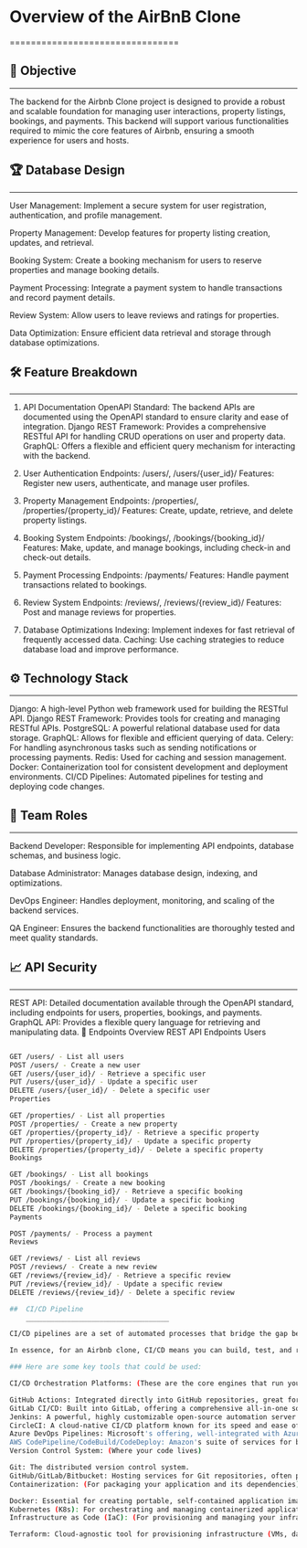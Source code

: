 # Overview of the AirBnB Clone
================================

## 🚀 Objective
____________________________________________
The backend for the Airbnb Clone project is designed to provide a robust and scalable foundation for managing user interactions, property listings, bookings, and payments. This backend will support various functionalities required to mimic the core features of Airbnb, ensuring a smooth experience for users and hosts.


## 🏆 Database Design
___________________________________

User Management: Implement a secure system for user registration, authentication, and profile management.

Property Management: Develop features for property listing creation, updates, and retrieval.

Booking System: Create a booking mechanism for users to reserve properties and manage booking details.

Payment Processing: Integrate a payment system to handle transactions and record payment details.

Review System: Allow users to leave reviews and ratings for properties.

Data Optimization: Ensure efficient data retrieval and storage through database optimizations.


## 🛠️ Feature Breakdown
_________________________________________

1. 	API Documentation
OpenAPI Standard: The backend APIs are documented using the OpenAPI standard to ensure clarity and ease of integration.
Django REST Framework: Provides a comprehensive RESTful API for handling CRUD operations on user and property data.
GraphQL: Offers a flexible and efficient query mechanism for interacting with the backend.
2.	 User Authentication
Endpoints: /users/, /users/{user_id}/
Features: Register new users, authenticate, and manage user profiles.
3.	 Property Management
Endpoints: /properties/, /properties/{property_id}/
Features: Create, update, retrieve, and delete property listings.
4.	 Booking System
Endpoints: /bookings/, /bookings/{booking_id}/
Features: Make, update, and manage bookings, including check-in and check-out details.
5.	 Payment Processing
Endpoints: /payments/
Features: Handle payment transactions related to bookings.
6.	 Review System
Endpoints: /reviews/, /reviews/{review_id}/
Features: Post and manage reviews for properties.

7.	Database Optimizations
Indexing: Implement indexes for fast retrieval of frequently accessed data.
Caching: Use caching strategies to reduce database load and improve performance.


## ⚙️ Technology Stack
_______________________________________________

Django: A high-level Python web framework used for building the RESTful API.
Django REST Framework: Provides tools for creating and managing RESTful APIs.
PostgreSQL: A powerful relational database used for data storage.
GraphQL: Allows for flexible and efficient querying of data.
Celery: For handling asynchronous tasks such as sending notifications or processing payments.
Redis: Used for caching and session management.
Docker: Containerization tool for consistent development and deployment environments.
CI/CD Pipelines: Automated pipelines for testing and deploying code changes.

## 👥 Team Roles
_________________________________________

Backend Developer: Responsible for implementing API endpoints, database schemas, and business logic.

Database Administrator: Manages database design, indexing, and optimizations.

DevOps Engineer: Handles deployment, monitoring, and scaling of the backend services.

QA Engineer: Ensures the backend functionalities are thoroughly tested and meet quality standards.


## 📈 API Security
_______________________________

REST API: Detailed documentation available through the OpenAPI standard, including endpoints for users, properties, bookings, and payments.
GraphQL API: Provides a flexible query language for retrieving and manipulating data.
📌 Endpoints Overview
REST API Endpoints
Users

```bash

GET /users/ - List all users
POST /users/ - Create a new user
GET /users/{user_id}/ - Retrieve a specific user
PUT /users/{user_id}/ - Update a specific user
DELETE /users/{user_id}/ - Delete a specific user
Properties

GET /properties/ - List all properties
POST /properties/ - Create a new property
GET /properties/{property_id}/ - Retrieve a specific property
PUT /properties/{property_id}/ - Update a specific property
DELETE /properties/{property_id}/ - Delete a specific property
Bookings

GET /bookings/ - List all bookings
POST /bookings/ - Create a new booking
GET /bookings/{booking_id}/ - Retrieve a specific booking
PUT /bookings/{booking_id}/ - Update a specific booking
DELETE /bookings/{booking_id}/ - Delete a specific booking
Payments

POST /payments/ - Process a payment
Reviews

GET /reviews/ - List all reviews
POST /reviews/ - Create a new review
GET /reviews/{review_id}/ - Retrieve a specific review
PUT /reviews/{review_id}/ - Update a specific review
DELETE /reviews/{review_id}/ - Delete a specific review

##	CI/CD Pipeline
	___________________________________

CI/CD pipelines are a set of automated processes that bridge the gap between development and operations teams, enabling faster, more reliable, and more frequent software releases.

In essence, for an Airbnb clone, CI/CD means you can build, test, and release new features and bug fixes with high speed, confidence, and quality, which is paramount for user satisfaction and business success

### Here are some key tools that could be used:

CI/CD Orchestration Platforms: (These are the core engines that run your pipelines)

GitHub Actions: Integrated directly into GitHub repositories, great for projects already on GitHub.
GitLab CI/CD: Built into GitLab, offering a comprehensive all-in-one solution for Git, CI/CD, and more.
Jenkins: A powerful, highly customizable open-source automation server (often self-hosted).
CircleCI: A cloud-native CI/CD platform known for its speed and ease of use.
Azure DevOps Pipelines: Microsoft's offering, well-integrated with Azure services.
AWS CodePipeline/CodeBuild/CodeDeploy: Amazon's suite of services for building and deploying applications on AWS.
Version Control System: (Where your code lives)

Git: The distributed version control system.
GitHub/GitLab/Bitbucket: Hosting services for Git repositories, often providing their own integrated CI/CD solutions.
Containerization: (For packaging your application and its dependencies)

Docker: Essential for creating portable, self-contained application images.
Kubernetes (K8s): For orchestrating and managing containerized applications at scale (if deploying to a Kubernetes cluster).
Infrastructure as Code (IaC): (For provisioning and managing your infrastructure automatically)

Terraform: Cloud-agnostic tool for provisioning infrastructure (VMs, databases, networks) across various cloud providers (AWS, Azure, GCP).
